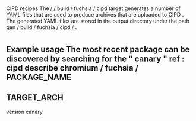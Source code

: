 #
CIPD
recipes
The
/
/
build
/
fuchsia
/
cipd
target
generates
a
number
of
YAML
files
that
are
used
to
produce
archives
that
are
uploaded
to
CIPD
.
The
generated
YAML
files
are
stored
in
the
output
directory
under
the
path
gen
/
build
/
fuchsia
/
cipd
/
.
#
#
Example
usage
The
most
recent
package
can
be
discovered
by
searching
for
the
"
canary
"
ref
:
cipd
describe
chromium
/
fuchsia
/
PACKAGE_NAME
-
TARGET_ARCH
-
version
canary
